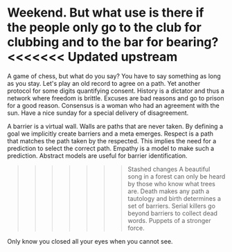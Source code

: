 Weekend.
But what use is there if the people only go to the club for clubbing and to the bar for bearing?
<<<<<<< Updated upstream
=======
A game of chess, but what do you say?
You have to say something as long as you stay.
Let's play an old record to agree on a path. Yet another protocol for some digits quantifying consent.
History is a dictator and thus a network where freedom is brittle. Excuses are bad reasons and go to prison for a good reason. Consensus is a woman who had an agreement with the sun.
Have a nice sunday for a special delivery of disagreement.

A barrier is a virtual wall. Walls are paths that are never taken. By defining a goal we implicitly create barriers and a meta emerges.
Respect is a path that matches the path taken by the respected. This implies the need for a prediction to select the correct path. Empathy is a model to make such a prediction.
Abstract models are useful for barrier identification.
>>>>>>> Stashed changes
A beautiful song in a forest can only be heard by those who know what trees are.
Death makes any path a tautology and birth determines a set of barriers.
Serial killers go beyond barriers to collect dead words. Puppets of a stronger force.

Only know you closed all your eyes when you cannot see.
